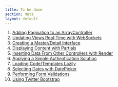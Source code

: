 ```yaml
---
title: To be done
section: Meta
layout: default
---
```

1. [Adding Pagination to an ArrayController]()
1. [Updating Views Real-Time with WebSockets]()
1. [Creating a Master/Detail Interface]()
1. [Displaying Content with Partials]()
1. [Inserting Data From Other Controllers with Render]()
1. [Applying a Simple Authentication Solution]()
1. [Loading Code/Templates Lazily]()
1. [Selecting Dates with DatePicker]()
1. [Performing Form Validations]()
1. [Using Twitter Bootstrap]()
